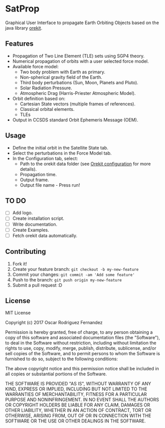 # SatProp
Graphical User Interface to propagate Earth Orbiting Objects based on the java library [orekit](https://www.orekit.org/).

## Features
  - Propagation of Two Line Element (TLE) sets using SGP4 theory.
  - Numerical propagation of orbits with a user selected force model.
  - Available force model:
    - Two body problem with Earth as primary.
    - Non-spherical gravity field of the Earth.
    - Third body perturbations (Sun, Moon, Planets and Pluto).
    - Solar Radiation Pressure.
    - Atmospheric Drag (Harris-Priester Atmospheric Model).
  - Orbit definition based on:
    - Cartesian State vectors (multiple frames of references).
    - Classical orbital elements.
    - TLEs
  - Output in CCSDS standard Orbit Ephemeris Message (OEM).
## Usage
   - Define the initial orbit in the Satellite State tab.
   - Select the perturbations in the Force Model tab.
   - In the Configuration tab, select:
        - Path to the orekit data folder (see [Orekit configuration](https://www.orekit.org/forge/projects/orekit/wiki/Configuration) for more details).
        - Propagation time.
        - Output frame.
        - Output file name
    - Press run! 


## TO DO
  - [ ] Add logo.
  - [ ] Create installation script.
  - [ ] Write documentation.
  - [ ] Create Examples.
  - [ ] Fetch orekit data automatically.

## Contributing

1. Fork it!
2. Create your feature branch: `git checkout -b my-new-feature`
3. Commit your changes: `git commit -am 'Add some feature'`
4. Push to the branch: `git push origin my-new-feature`
5. Submit a pull request :D


## License

MIT License

Copyright (c) 2017 Oscar Rodriguez Fernandez 

Permission is hereby granted, free of charge, to any person obtaining a copy
of this software and associated documentation files (the "Software"), to deal
in the Software without restriction, including without limitation the rights
to use, copy, modify, merge, publish, distribute, sublicense, and/or sell
copies of the Software, and to permit persons to whom the Software is
furnished to do so, subject to the following conditions:

The above copyright notice and this permission notice shall be included in all
copies or substantial portions of the Software.

THE SOFTWARE IS PROVIDED "AS IS", WITHOUT WARRANTY OF ANY KIND, EXPRESS OR
IMPLIED, INCLUDING BUT NOT LIMITED TO THE WARRANTIES OF MERCHANTABILITY,
FITNESS FOR A PARTICULAR PURPOSE AND NONINFRINGEMENT. IN NO EVENT SHALL THE
AUTHORS OR COPYRIGHT HOLDERS BE LIABLE FOR ANY CLAIM, DAMAGES OR OTHER
LIABILITY, WHETHER IN AN ACTION OF CONTRACT, TORT OR OTHERWISE, ARISING FROM,
OUT OF OR IN CONNECTION WITH THE SOFTWARE OR THE USE OR OTHER DEALINGS IN THE
SOFTWARE.